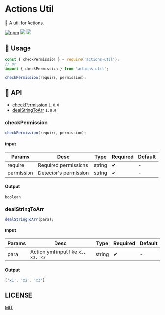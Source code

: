 # Actions Util

🚀 A util for Actions.

[![npm](https://img.shields.io/npm/v/actions-util?style=flat-square&color=orange)](https://www.npmjs.com/package/analyze-action)
![](https://img.shields.io/github/workflow/status/actions-cool/actions-util/CI?style=flat-square)
![](https://img.shields.io/npm/l/actions-util?style=flat-square&color=blue)

## 🚀 Usage

```js
const { checkPermission } = require('actions-util');
// or
import { checkPermission } from 'actions-util';

checkPermission(require, permission);
```

## 🎁 API

- [checkPermission](#checkPermission) `1.0.0`
- [dealStringToArr](#dealstringtoarr) `1.0.0`

### checkPermission

```js
checkPermission(require, permission);
```

#### Input

| Params | Desc | Type | Required | Default |
| -- | -- | -- | -- | -- |
| require | Required permissions | string | ✔ | - |
| permission | Detector's permission | string | ✔ | - |

#### Output

`boolean`

### dealStringToArr

```js
dealStringToArr(para);
```

#### Input

| Params | Desc | Type | Required | Default |
| -- | -- | -- | -- | -- |
| para | Action yml input like `x1, x2, x3` | string | ✔ | - |

#### Output

```js
['x1', 'x2', 'x3']
```

## LICENSE

[MIT](./LICENSE)
